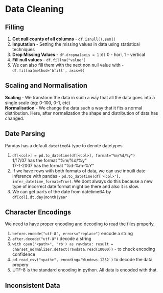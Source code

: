# Data Cleaning

## Filling

1. **Get null counts of all columns** - `df.isnull().sum()`
2. **Imputation** - Setting the missing values in data using statistical techniques
3. **Drop Missing Values** - `df.dropna(axis = 1|0)` 0 - hori, 1 - vertical
4. **Fill null values** - `df.fillna("value")`
5. We can also fill them with the next non null value with - `df.fillna(method='bfill', axis=0)`

## Scaling and Normalisation

**Scaling** - We transform the data in such a way that all the data goes into a single scale (eg: 0-100, 0-1, etc)  
**Normalisation** - We change the data such a way that it fits a normal distribution. Here, after normalization the shape and distribution of data has changed.  

## Date Parsing
Pandas has a default `datetime64` type to denote datetypes.
1. `df[<col>] = pd.to_datetime(df[<col>], format="%m/%d/%y")`  
1/17/07 has the format "%m/%d/%y"  
17-1-2007 has the format "%d-%m-%Y"  
2. If we have rows with both formats of data, we can use inbuilt date inference with pandas - `pd.to_datetime(df['<col>'], infer_datetime_format=True)`. We dont always do this because a new type of incorrect date format might be there and also it is slow.  
3. We can get parts of the date from datetime64 by `df[col].dt.day|month|year`

## Character Encodings
We need to have proper encoding and decoding to read the files properly. 
1. `before.encode("utf-8", errors="replace")` encode a string
2. `after.decode("utf-8")` decode a string
3. `with open("<path>", 'rb') as rawdata: result = charset_normalizer.detect(rawdata.read(10000))` -  to check encoding confidence
4. `pd.read_csv("<path>", encoding='Windows-1252')` to decode the data propery
5. UTF-8 is the standard encoding in python. All data is encoded with that.

## Inconsistent Data


